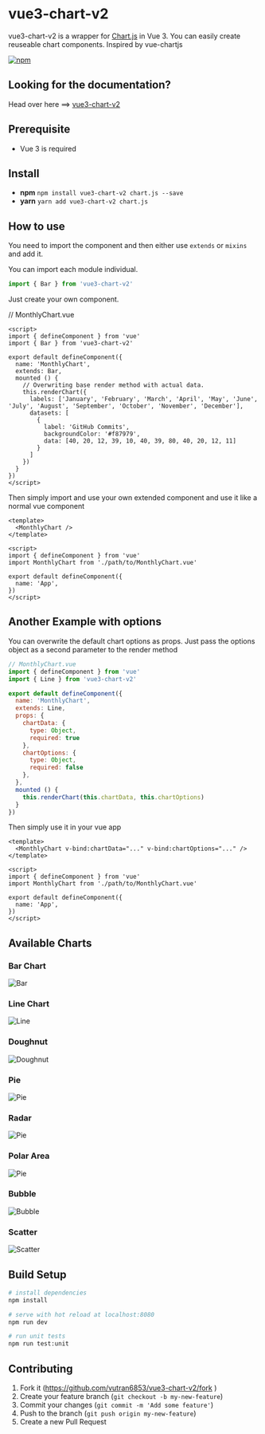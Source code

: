 # vue3-chart-v2
vue3-chart-v2 is a wrapper for [Chart.js](https://github.com/chartjs/Chart.js) in Vue 3. You can easily create reuseable chart components. Inspired by vue-chartjs

[![npm](https://img.shields.io/badge/npm%20package-0.8.0-blue)](https://www.npmjs.com/package/vue3-chart-v2)

## Looking for the documentation?
Head over here ==> [vue3-chart-v2](https://vue3-chart-v2.netlify.app/)

## Prerequisite
- Vue 3 is required

## Install

- **npm** `npm install vue3-chart-v2 chart.js --save`
- **yarn** `yarn add vue3-chart-v2 chart.js`

## How to use

You need to import the component and then either use `extends` or `mixins` and add it.

You can import each module individual.

```js
import { Bar } from 'vue3-chart-v2'
```

Just create your own component.

// MonthlyChart.vue
```vue
<script>
import { defineComponent } from 'vue'
import { Bar } from 'vue3-chart-v2'

export default defineComponent({
  name: 'MonthlyChart',
  extends: Bar,
  mounted () {
    // Overwriting base render method with actual data.
    this.renderChart({
      labels: ['January', 'February', 'March', 'April', 'May', 'June', 'July', 'August', 'September', 'October', 'November', 'December'],
      datasets: [
        {
          label: 'GitHub Commits',
          backgroundColor: '#f87979',
          data: [40, 20, 12, 39, 10, 40, 39, 80, 40, 20, 12, 11]
        }
      ]
    })
  }
})
</script>
```

Then simply import and use your own extended component and use it like a normal vue component

```vue
<template>
  <MonthlyChart />
</template>

<script>
import { defineComponent } from 'vue'
import MonthlyChart from './path/to/MonthlyChart.vue'

export default defineComponent({
  name: 'App',
})
</script>
```
## Another Example with options
You can overwrite the default chart options as props. Just pass the options object as a second parameter to the render method

```js
// MonthlyChart.vue
import { defineComponent } from 'vue'
import { Line } from 'vue3-chart-v2'

export default defineComponent({
  name: 'MonthlyChart',
  extends: Line,
  props: {
    chartData: {
      type: Object,
      required: true
    },
    chartOptions: {
      type: Object,
      required: false
    },
  },
  mounted () {
    this.renderChart(this.chartData, this.chartOptions)
  }
})
```

Then simply use it in your vue app

```vue
<template>
  <MonthlyChart v-bind:chartData="..." v-bind:chartOptions="..." />
</template>

<script>
import { defineComponent } from 'vue'
import MonthlyChart from './path/to/MonthlyChart.vue'

export default defineComponent({
  name: 'App',
})
</script>
```
## Available Charts

### Bar Chart

![Bar](src/assets/bar.png)

### Line Chart

![Line](src/assets/line.png)

### Doughnut

![Doughnut](src/assets/doughnut.png)

### Pie

![Pie](src/assets/pie.png)

### Radar

![Pie](src/assets/radar.png)

### Polar Area

![Pie](src/assets/polar.png)

### Bubble

![Bubble](src/assets/bubble.png)

### Scatter

![Scatter](src/assets/scatter.png)

## Build Setup

``` bash
# install dependencies
npm install

# serve with hot reload at localhost:8080
npm run dev

# run unit tests
npm run test:unit
```

## Contributing

1. Fork it (https://github.com/vutran6853/vue3-chart-v2/fork )
2. Create your feature branch (`git checkout -b my-new-feature`)
3. Commit your changes (`git commit -m 'Add some feature'`)
4. Push to the branch (`git push origin my-new-feature`)
5. Create a new Pull Request